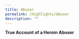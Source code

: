 ```yaml
---
title: Abuser
permalink: /highlights/Abuser
description: ""
---
```


**True Account of a Heroin Abuser**